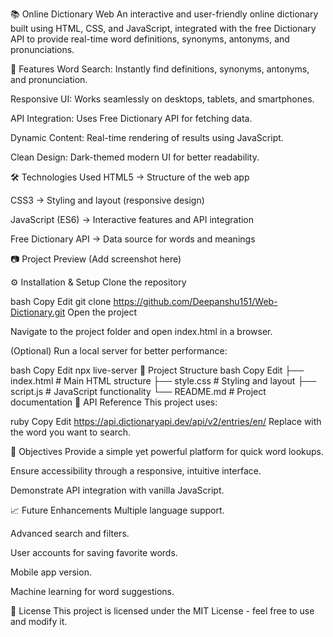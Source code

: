 📚 Online Dictionary Web
An interactive and user-friendly online dictionary built using HTML, CSS, and JavaScript, integrated with the free Dictionary API to provide real-time word definitions, synonyms, antonyms, and pronunciations.

🚀 Features
Word Search: Instantly find definitions, synonyms, antonyms, and pronunciation.

Responsive UI: Works seamlessly on desktops, tablets, and smartphones.

API Integration: Uses Free Dictionary API for fetching data.

Dynamic Content: Real-time rendering of results using JavaScript.

Clean Design: Dark-themed modern UI for better readability.

🛠 Technologies Used
HTML5 → Structure of the web app

CSS3 → Styling and layout (responsive design)

JavaScript (ES6) → Interactive features and API integration

Free Dictionary API → Data source for words and meanings

📷 Project Preview
(Add screenshot here)

⚙ Installation & Setup
Clone the repository

bash
Copy
Edit
git clone https://github.com/Deepanshu151/Web-Dictionary.git
Open the project

Navigate to the project folder and open index.html in a browser.

(Optional) Run a local server for better performance:

bash
Copy
Edit
npx live-server
📂 Project Structure
bash
Copy
Edit
├── index.html        # Main HTML structure
├── style.css         # Styling and layout
├── script.js         # JavaScript functionality
└── README.md         # Project documentation
🔗 API Reference
This project uses:

ruby
Copy
Edit
https://api.dictionaryapi.dev/api/v2/entries/en/<word>
Replace <word> with the word you want to search.

🎯 Objectives
Provide a simple yet powerful platform for quick word lookups.

Ensure accessibility through a responsive, intuitive interface.

Demonstrate API integration with vanilla JavaScript.

📈 Future Enhancements
Multiple language support.

Advanced search and filters.

User accounts for saving favorite words.

Mobile app version.

Machine learning for word suggestions.

📜 License
This project is licensed under the MIT License - feel free to use and modify it.
